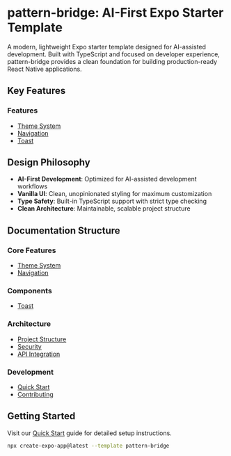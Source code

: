 # pattern-bridge: AI-First Expo Starter Template

A modern, lightweight Expo starter template designed for AI-assisted development. Built with TypeScript and focused on developer experience, pattern-bridge provides a clean foundation for building production-ready React Native applications.

## Key Features
### Features
- [Theme System](./features/theme-system.md)
- [Navigation](./features/navigation.md)
- [Toast](./features/components/toast.md)

## Design Philosophy
- **AI-First Development**: Optimized for AI-assisted development workflows
- **Vanilla UI**: Clean, unopinionated styling for maximum customization
- **Type Safety**: Built-in TypeScript support with strict type checking
- **Clean Architecture**: Maintainable, scalable project structure

## Documentation Structure

### Core Features
- [Theme System](./features/theme-system.md)
- [Navigation](./features/navigation.md)

### Components
- [Toast](./features/components/toast.md)

### Architecture
- [Project Structure](./architecture/project-structure.md)
- [Security](./architecture/security.md)
- [API Integration](./architecture/api-integration.md)

### Development
- [Quick Start](./development/expo-setup.md)
- [Contributing](./development/contributing.md)

## Getting Started
Visit our [Quick Start](./development/expo-setup.md) guide for detailed setup instructions.

```bash
npx create-expo-app@latest --template pattern-bridge
```

